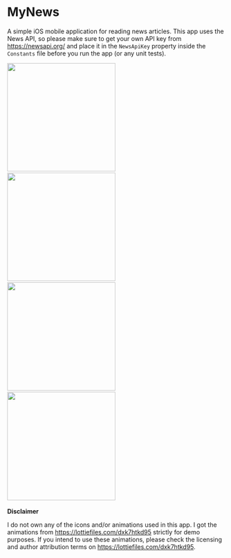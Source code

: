 # MyNews
A simple iOS mobile application for reading news articles. This app uses the News API, so please make sure to get your own API key from https://newsapi.org/ and place it in the `NewsApiKey` property inside the `Constants` file before you run the app (or any unit tests).

<img src="https://user-images.githubusercontent.com/41815081/153749201-7180c12a-e283-4081-9f43-b42b8de5aba6.png" width="250">&emsp;&emsp;&emsp;<img src="https://user-images.githubusercontent.com/41815081/153750004-9e72cb88-0b84-45e2-a5c1-7bbe5cd75a51.png" width="250">&emsp;&emsp;&emsp;<img src="https://user-images.githubusercontent.com/41815081/153749924-35a508f7-190a-47c8-832e-c4c4b213ca4b.png" width="250">&emsp;&emsp;&emsp;<img src="https://user-images.githubusercontent.com/41815081/153750047-23552c88-c9e9-4f91-b840-7a5e5cfc4a30.png" width="250">&emsp;&emsp;&emsp;

**Disclaimer**

I do not own any of the icons and/or animations used in this app. I got the animations from https://lottiefiles.com/dxk7htkd95 strictly for demo purposes. If you intend to use these animations, please check the licensing and author attribution terms on https://lottiefiles.com/dxk7htkd95.
